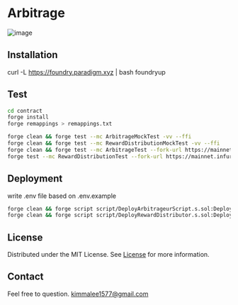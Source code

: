 # Arbitrage

![image](https://github.com/dik654/Arbitage/assets/33992354/4b4d5235-5915-4a41-ad91-75d0d5fa8f80)

## Installation
curl -L https://foundry.paradigm.xyz | bash
foundryup

## Test
```bash
cd contract
forge install
forge remappings > remappings.txt

forge clean && forge test --mc ArbitrageMockTest -vv --ffi
forge clean && forge test --mc RewardDistributionMockTest -vv --ffi
forge clean && forge test --mc ArbitrageTest --fork-url https://mainnet.infura.io/v3/API_KEY -vv --ffi
forge test --mc RewardDistributionTest --fork-url https://mainnet.infura.io/v3/API_KEY -vv --ffi
```

## Deployment
write .env file based on .env.example
```bash
forge clean && forge script script/DeployArbitrageurScript.s.sol:DeployArbitrageurScript --rpc-url <API_KEY> --sender <PUBLIC_ADDRESS> --ffi --broadcast
forge clean && forge script script/DeployRewardDistributor.s.sol:DeployRewardDistributorScript --rpc-url https://eth-sepolia.g.alchemy.com/v2/<API_KEY> --sender <PUBLIC_ADDRESS> --ffi --broadcast
```

## License
Distributed under the MIT License. See [License](https://github.com/dik654/Arbitage/blob/main/LICENSE) for more information.

## Contact
Feel free to question. kimmalee1577@gmail.com

